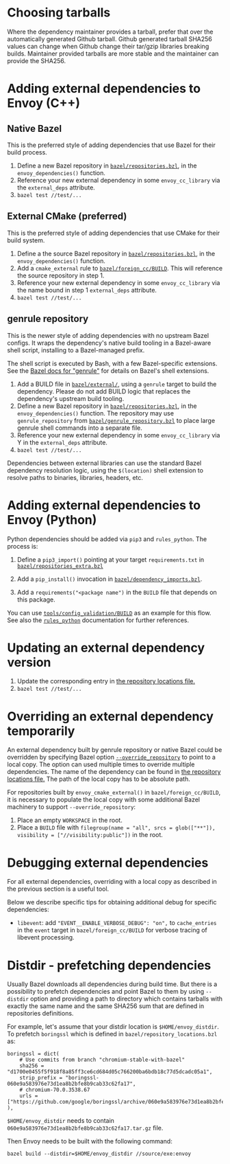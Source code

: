 # Choosing tarballs

Where the dependency maintainer provides a tarball, prefer that over the
automatically generated Github tarball. Github generated tarball SHA256
values can change when Github change their tar/gzip libraries breaking
builds. Maintainer provided tarballs are more stable and the maintainer
can provide the SHA256.

# Adding external dependencies to Envoy (C++)

## Native Bazel

This is the preferred style of adding dependencies that use Bazel for their
build process.

1. Define a new Bazel repository in [`bazel/repositories.bzl`](repositories.bzl),
   in the `envoy_dependencies()` function.
2. Reference your new external dependency in some `envoy_cc_library` via the
   `external_deps` attribute.
3. `bazel test //test/...`

## External CMake (preferred)

This is the preferred style of adding dependencies that use CMake for their build system.

1. Define a the source Bazel repository in [`bazel/repositories.bzl`](repositories.bzl), in the
   `envoy_dependencies()` function.
2. Add a `cmake_external` rule to [`bazel/foreign_cc/BUILD`](foreign_cc/BUILD). This will reference
   the source repository in step 1.
3. Reference your new external dependency in some `envoy_cc_library` via the name bound in step 1
   `external_deps` attribute.
4. `bazel test //test/...`


## genrule repository

This is the newer style of adding dependencies with no upstream Bazel configs.
It wraps the dependency's native build tooling in a Bazel-aware shell script,
installing to a Bazel-managed prefix.

The shell script is executed by Bash, with a few Bazel-specific extensions.
See the [Bazel docs for "genrule"](https://docs.bazel.build/versions/master/be/general.html#genrule)
for details on Bazel's shell extensions.

1. Add a BUILD file in [`bazel/external/`](external/), using a `genrule` target
   to build the dependency. Please do not add BUILD logic that replaces the
   dependency's upstream build tooling.
2. Define a new Bazel repository in [`bazel/repositories.bzl`](repositories.bzl),
   in the `envoy_dependencies()` function. The repository may use `genrule_repository`
   from [`bazel/genrule_repository.bzl`](genrule_repository.bzl) to place large
   genrule shell commands into a separate file.
3. Reference your new external dependency in some `envoy_cc_library` via Y in the
   `external_deps` attribute.
4. `bazel test //test/...`

Dependencies between external libraries can use the standard Bazel dependency
resolution logic, using the `$(location)` shell extension to resolve paths
to binaries, libraries, headers, etc.

# Adding external dependencies to Envoy (Python)

Python dependencies should be added via `pip3` and `rules_python`. The process
is:

1. Define a `pip3_import()` pointing at your target `requirements.txt` in
   [`bazel/repositories_extra.bzl`](repositories_extra.bzl)

2. Add a `pip_install()` invocation in
   [`bazel/dependency_imports.bzl`](dependency_imports.bzl).

3. Add a `requirements("<package name")` in the `BUILD` file that depends on
   this package.

You can use [`tools/config_validation/BUILD`](../tools/config_validation/BUILD) as an example
for this flow. See also the [`rules_python`](https://github.com/bazelbuild/rules_python)
documentation for further references.

# Updating an external dependency version

1. Update the corresponding entry in
[the repository locations file.](https://github.com/envoyproxy/envoy/blob/main/bazel/repository_locations.bzl)
2. `bazel test //test/...`

# Overriding an external dependency temporarily

An external dependency built by genrule repository or native Bazel could be overridden by
specifying Bazel option
[`--override_repository`](https://docs.bazel.build/versions/master/command-line-reference.html)
to point to a local copy. The option can used multiple times to override multiple dependencies.
The name of the dependency can be found in
[the repository locations file.](https://github.com/envoyproxy/envoy/blob/main/bazel/repository_locations.bzl)
The path of the local copy has to be absolute path.

For repositories built by `envoy_cmake_external()` in `bazel/foreign_cc/BUILD`,
it is necessary to populate the local copy with some additional Bazel machinery
to support `--override_repository`:
1. Place an empty `WORKSPACE` in the root.
2. Place a `BUILD` file with `filegroup(name = "all", srcs = glob(["**"]), visibility = ["//visibility:public"])`
   in the root.

# Debugging external dependencies

For all external dependencies, overriding with a local copy as described in the
previous section is a useful tool.

Below we describe specific tips for obtaining additional debug for specific
dependencies:

* `libevent`: add `"EVENT__ENABLE_VERBOSE_DEBUG": "on",` to `cache_entries`
  in the `event` target in `bazel/foreign_cc/BUILD` for verbose tracing of
  libevent processing.

# Distdir - prefetching dependencies

Usually Bazel downloads all dependencies during build time. But there is a
possibility to prefetch dependencies and point Bazel to them by using `--distdir`
option and providing a path to directory which contains tarballs with exactly
the same name and the same SHA256 sum that are defined in repositories
definitions.

For example, let's assume that your distdir location is `$HOME/envoy_distdir`.
To prefetch `boringssl` which is defined in `bazel/repository_locations.bzl` as:

```
boringssl = dict(
    # Use commits from branch "chromium-stable-with-bazel"
    sha256 = "d1700e0455f5f918f8a85ff3ce6cd684d05c766200ba6bdb18c77d5dcadc05a1",
    strip_prefix = "boringssl-060e9a583976e73d1ea8b2bfe8b9cab33c62fa17",
    # chromium-70.0.3538.67
    urls = ["https://github.com/google/boringssl/archive/060e9a583976e73d1ea8b2bfe8b9cab33c62fa17.tar.gz"],
),
```

`$HOME/envoy_distdir` needs to contain `060e9a583976e73d1ea8b2bfe8b9cab33c62fa17.tar.gz`
file.

Then Envoy needs to be built with the following command:

```
bazel build --distdir=$HOME/envoy_distdir //source/exe:envoy
```
